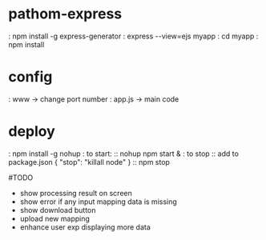 # pathom-express
: npm install -g express-generator
: express --view=ejs myapp
: cd myapp
: npm install

# config
: www -> change port number
: app.js -> main code

# deploy
: npm install -g nohup
: to start: 
:: nohup npm start &
: to stop
:: add to package.json
	{
		"stop": "killall node"
	}
:: npm stop 

#TODO
- show processing result on screen
- show error if any input mapping data is missing
- show download button
- upload new mapping
- enhance user exp displaying more data